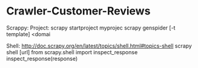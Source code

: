 Crawler-Customer-Reviews
========================

Scrappy:
Project:
scrapy startproject myprojec
scrapy genspider [-t template] <name> <domai

Shell:
http://doc.scrapy.org/en/latest/topics/shell.html#topics-shell
scrapy shell [url]
from scrapy.shell import inspect_response
            inspect_response(response)
